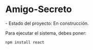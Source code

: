 <h1> Amigo-Secreto</h1>
- Estado del proyecto: En construcción.

Para ejecutar el sistema, debes poner: 

```npm install react```
